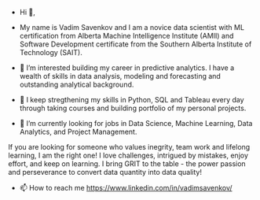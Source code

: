 - Hi 👋, 

- My name is Vadim Savenkov and I am a novice data scientist with ML certification from Alberta Machine Intelligence Institute (AMII) and Software Development certificate from  the Southern Alberta Institute of Technology (SAIT).

- 👀 I’m interested building my career in predictive analytics. I have a wealth of skills in data analysis, modeling and forecasting and outstanding analytical background. 

- 🌱 I keep stregthening my skills in Python, SQL and Tableau every day through taking courses and building portfolio of my personal projects.

- 💞️ I’m currently looking for jobs in Data Science, Machine Learning, Data Analytics, and Project Management.

If you are looking for someone who values inegrity, team work and lifelong learning, I am the right one! I love challenges, intrigued by mistakes, enjoy effort, and keep on learning. I bring GRIT to the table - the power passion and perseverance to convert data quantity into data quality!  

- 📫 How to reach me https://www.linkedin.com/in/vadimsavenkov/ 

<!---
vadimsavenkov/vadimsavenkov is a ✨ special ✨ repository because its `README.md` (this file) appears on your GitHub profile.
You can click the Preview link to take a look at your changes.
--->
